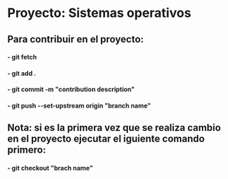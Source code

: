 # Proyecto: Sistemas operativos

## Para contribuir en el proyecto:





#### - git fetch
#### - git add .
#### - git commit -m "contribution description"
#### - git push --set-upstream origin "branch name"


## Nota: si es la primera vez que se realiza cambio en el proyecto ejecutar el iguiente comando primero:

#### - git checkout "brach name"
